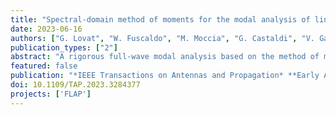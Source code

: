 ```yaml
---
title: "Spectral-domain method of moments for the modal analysis of line waveguides"
date: 2023-06-16
authors: ["G. Lovat", "W. Fuscaldo", "M. Moccia", "G. Castaldi", "V. Galdi", "P. Burghignoli"]
publication_types: ["2"]
abstract: "A rigorous full-wave modal analysis based on the method of moments in the spectral domain is presented for line waveguides constituted by two-part impedance planes with arbitrary anisotropic surface impedances. An integral equation is formulated by introducing an auxiliary current sheet on one of the two half planes and extending the impedance boundary condition of the complementary half plane to hold on the entire plane. The equation is then discretized with the method of moments in the spectral domain, by employing exponentially weighted Laguerre polynomials as entire-domain basis functions and performing a Galerkin testing. Numerical results for both bound and leaky line waves are presented and validated against independent results, obtained for isotropic surface impedances with the analytical Sommerfeld–Maliuzhinets method and for the general anisotropic case with a commercial electromagnetic simulator. The proposed approach is computationally efficient, can accommodate the presence of spatial dispersion, and offers physical insight into the modal propagation regimes."
featured: false
publication: "*IEEE Transactions on Antennas and Propagation* **Early Access**"
doi: 10.1109/TAP.2023.3284377
projects: ['FLAP']
---
```

